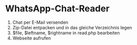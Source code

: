 # WhatsApp-Chat-Reader

1. Chat per E-Mail versenden
2. Zip-Datei entpacken und in das gleiche Verzeichnis legen
3. $file, $leftname, $rightname in read.php bearbeiten
4. Webseite aufrufen
